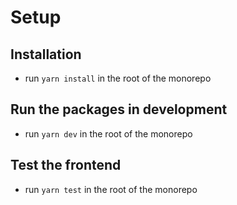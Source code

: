 # Setup

## Installation

- run `yarn install` in the root of the monorepo

## Run the packages in development

- run `yarn dev` in the root of the monorepo

## Test the frontend

- run `yarn test` in the root of the monorepo
